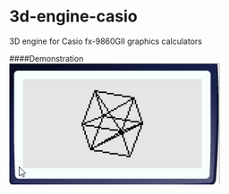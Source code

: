 # 3d-engine-casio
3D engine for Casio fx-9860GII graphics calculators

####Demonstration
![Demo Screenshot](demo.gif)
